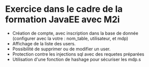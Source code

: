 # Exercice dans le cadre de la formation JavaEE avec M2i

- Création de compte, avec inscription dans la base de donnée (configurer avec la votre : nom_table, utilisateur, et mdp)
- Affichage de la liste des users.
- Possibilité de supprimer ou de modifier un user.
- Protection contre les injections sql avec des requetes préparées
- Utilisation d'une fonction de hashage pour sécuriser les mdp.s
